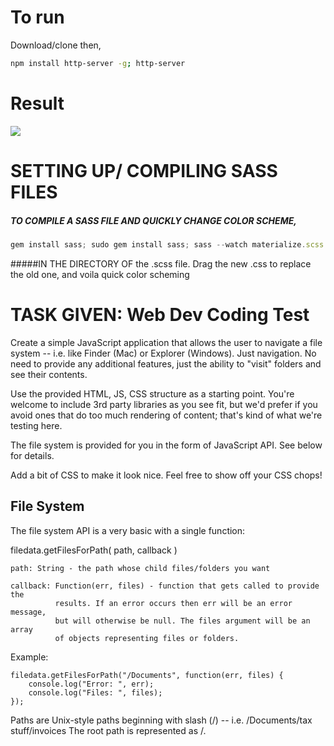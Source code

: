 
To run
===================
Download/clone then,
```bash 
npm install http-server -g; http-server
```

Result
===================

![](https://i.gyazo.com/e43ad883dda3e621ec4217d250ffb5d3.gif)


SETTING UP/ COMPILING SASS FILES
===================

##### TO COMPILE A SASS FILE AND QUICKLY CHANGE COLOR SCHEME, 

```javascript 
gem install sass; sudo gem install sass; sass --watch materialize.scss:materialize.css 
```

#####IN THE DIRECTORY OF the .scss file. Drag the new .css to replace the old one, and voila quick color scheming


TASK GIVEN: Web Dev Coding Test
===================

Create a simple JavaScript application that allows the user to navigate a file
system -- i.e. like Finder (Mac) or Explorer (Windows). Just navigation. No need
to provide any additional features, just the ability to "visit" folders and see
their contents.

Use the provided HTML, JS, CSS structure as a starting point. You're welcome to include
3rd party libraries as you see fit, but we'd prefer if you avoid ones that do too much
rendering of content; that's kind of what we're testing here.

The file system is provided for you in the form of JavaScript API. See below
for details.

Add a bit of CSS to make it look nice. Feel free to show off your CSS chops!

File System
-----------
The file system API is a very basic with a single function:

filedata.getFilesForPath( path, callback )

    path: String - the path whose child files/folders you want

    callback: Function(err, files) - function that gets called to provide the
              results. If an error occurs then err will be an error message,
              but will otherwise be null. The files argument will be an array
              of objects representing files or folders.

Example:

    filedata.getFilesForPath("/Documents", function(err, files) {
        console.log("Error: ", err);
        console.log("Files: ", files);
    });

Paths are Unix-style paths beginning with slash (/) -- i.e. /Documents/tax stuff/invoices
The root path is represented as /.
